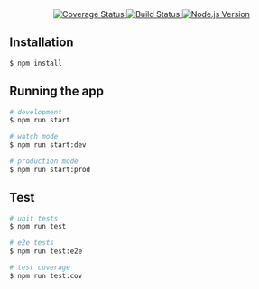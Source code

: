 <div align="center">
  <a href="https://coveralls.io/github/eduard-cc/flair-api?branch=main">
    <img src="https://coveralls.io/repos/github/eduard-cc/flair-api/badge.svg?branch=e2e" alt="Coverage Status" />
  </a>
  <a href="https://github.com/eduard-cc/flair-api/actions">
    <img src="https://github.com/eduard-cc/flair-api/actions/workflows/ci.yml/badge.svg" alt="Build Status" />
  </a>
  <a href="https://nodejs.org/">
    <img src="https://img.shields.io/badge/node.js-20.x-brightgreen" alt="Node.js Version" />
  </a>
</div>

## Installation

```bash
$ npm install
```

## Running the app

```bash
# development
$ npm run start

# watch mode
$ npm run start:dev

# production mode
$ npm run start:prod
```

## Test

```bash
# unit tests
$ npm run test

# e2e tests
$ npm run test:e2e

# test coverage
$ npm run test:cov
```

